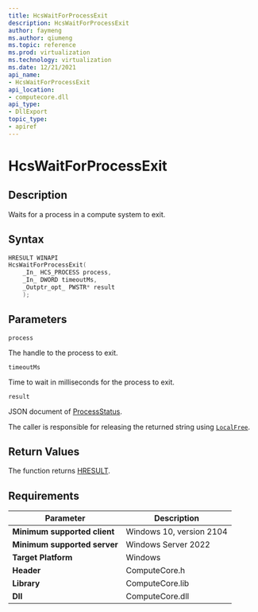 ```yaml
---
title: HcsWaitForProcessExit
description: HcsWaitForProcessExit
author: faymeng
ms.author: qiumeng
ms.topic: reference
ms.prod: virtualization
ms.technology: virtualization
ms.date: 12/21/2021
api_name:
- HcsWaitForProcessExit
api_location:
- computecore.dll
api_type:
- DllExport
topic_type: 
- apiref
---
```

# HcsWaitForProcessExit

## Description

Waits for a process in a compute system to exit.

## Syntax

```cpp
HRESULT WINAPI
HcsWaitForProcessExit(
    _In_ HCS_PROCESS process,
    _In_ DWORD timeoutMs,
    _Outptr_opt_ PWSTR* result
    );
```

## Parameters

`process`

The handle to the process to exit.

`timeoutMs`

Time to wait in milliseconds for the process to exit.

`result`

JSON document of [ProcessStatus](./../SchemaReference.md#ProcessStatus).

The caller is responsible for releasing the returned string using [`LocalFree`](https://docs.microsoft.com/en-us/windows/win32/api/winbase/nf-winbase-localfree).

## Return Values

The function returns [HRESULT](./HCSHResult.md).

## Requirements

|Parameter|Description|
|---|---|
| **Minimum supported client** | Windows 10, version 2104|
| **Minimum supported server** | Windows Server 2022 |
| **Target Platform** | Windows |
| **Header** | ComputeCore.h |
| **Library** | ComputeCore.lib |
| **Dll** | ComputeCore.dll |

